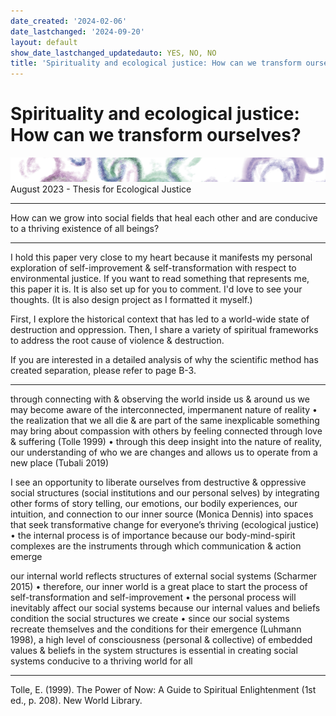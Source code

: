 ```yaml
---
date_created: '2024-02-06'
date_lastchanged: '2024-09-20'
layout: default
show_date_lastchanged_updatedauto: YES, NO, NO
title: 'Spirituality and ecological justice: How can we transform ourselves?'
---
```


# Spirituality and ecological justice: How can we transform ourselves?
![](media/banner-spirit.png)
August 2023 - Thesis for Ecological Justice
____________
How can we grow into social fields that heal each other and are conducive to a thriving existence of all beings?
____________
I hold this paper very close to my heart because it manifests my personal exploration of self-improvement & self-transformation with respect to environmental justice. If you want to read something that represents me, this paper it is. It is also set up for you to comment. I'd love to see your thoughts. (It is also design project as I formatted it myself.) 

First, I explore the historical context that has led to a world-wide state of destruction and oppression. Then, I share a variety of spiritual frameworks to address the root cause of violence & destruction.

If you are interested in a detailed analysis of why the scientific method has created separation, please refer to page B-3.

__________

through connecting with & observing the world inside us & around us we may become aware of the interconnected, impermanent nature of reality • the realization that we all die & are part of the same inexplicable something may bring about compassion with others by feeling connected through love & suffering (Tolle 1999) • through this deep insight into the nature of reality, our understanding of who we are changes and allows us to operate from a new place (Tubali 2019)

I see an opportunity to liberate ourselves from destructive & oppressive social structures (social institutions and our personal selves) by integrating other forms of story telling, our emotions, our bodily experiences, our intuition, and connection to our inner source (Monica Dennis) into spaces that seek transformative change for everyone’s thriving (ecological justice) • the internal process is of importance because our body-mind-spirit complexes are the instruments through which communication & action emerge

our internal world reflects structures of external social systems (Scharmer 2015) • therefore, our inner world is a great place to start the process of self-transformation and self-improvement • the personal process will inevitably affect our social systems because our internal values and beliefs condition the social structures we create • since our social systems recreate themselves and the conditions for their emergence (Luhmann 1998), a high level of consciousness (personal & collective) of embedded values & beliefs in the system structures is essential in creating social systems conducive to a thriving world for all


____________

Tolle, E. (1999). The Power of Now: A Guide to Spiritual Enlightenment (1st ed., p. 208). New World Library.